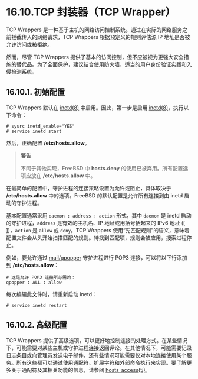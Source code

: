 # 16.10.TCP 封装器（TCP Wrapper）

TCP Wrappers 是一种基于主机的网络访问控制系统。通过在实际的网络服务之前拦截传入的网络请求，TCP Wrappers 根据预定义的规则评估源 IP 地址是否被允许访问或被拒绝。

然而，尽管 TCP Wrappers 提供了基本的访问控制，但不应被视为更强大安全措施的替代品。为了全面保护，建议结合使用防火墙、适当的用户身份验证实践和入侵检测系统。

## 16.10.1. 初始配置

TCP Wrappers 默认在 [inetd(8)](https://man.freebsd.org/cgi/man.cgi?query=inetd&sektion=8&format=html) 中启用。因此，第一步是启用 [inetd(8)](https://man.freebsd.org/cgi/man.cgi?query=inetd&sektion=8&format=html)，执行以下命令：

```
# sysrc inetd_enable="YES"
# service inetd start
```

然后，正确配置 **/etc/hosts.allow**。

>**警告**
>
> 不同于其他实现，FreeBSD 中 **hosts.deny** 的使用已被弃用。所有配置选项应放在 **/etc/hosts.allow** 中。

在最简单的配置中，守护进程的连接策略设置为允许或阻止，具体取决于 **/etc/hosts.allow** 中的选项。FreeBSD 的默认配置是允许所有连接到由 inetd 启动的守护进程。

基本配置通常采用 `daemon : address : action` 形式，其中 `daemon` 是 inetd 启动的守护进程，`address` 是有效的主机名、IP 地址或用括号括起来的 IPv6 地址 ([ ])，`action` 是 `allow` 或 `deny`。TCP Wrappers 使用“先匹配规则”的语义，意味着配置文件会从头开始扫描匹配的规则。待找到匹配项，规则会被应用，搜索过程停止。

例如，要允许通过 [mail/qpopper](https://cgit.freebsd.org/ports/tree/mail/qpopper/) 守护进程进行 POP3 连接，可以将以下行添加到 **/etc/hosts.allow**：

```
# 这是允许 POP3 连接所必需的：
qpopper : ALL : allow
```

每次编辑此文件时，请重新启动 inetd：

```
# service inetd restart
```

## 16.10.2. 高级配置

TCP Wrappers 提供了高级选项，可以更好地控制连接的处理方式。在某些情况下，可能需要对某些主机或守护进程连接返回评论。在其他情况下，可能需要记录日志条目或向管理员发送电子邮件。还有些情况可能需要仅对本地连接使用某个服务。所有这些都可以通过使用通配符、扩展字符和外部命令执行来实现。要了解更多关于通配符及其相关功能的信息，请参阅 [hosts_access(5)](https://man.freebsd.org/cgi/man.cgi?query=hosts_access&sektion=5&format=html)。
